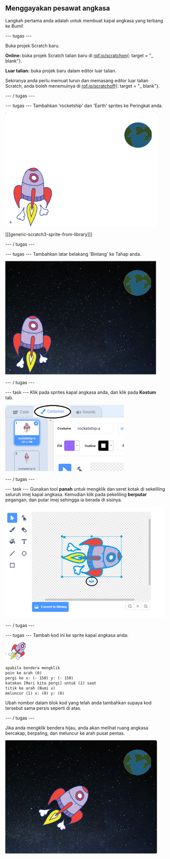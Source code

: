 ## Menggayakan pesawat angkasa

Langkah pertama anda adalah untuk membuat kapal angkasa yang terbang ke Bumi!

\--- tugas \---

Buka projek Scratch baru.

**Online:** buka projek Scratch talian baru di [rpf.io/scratchon](http://rpf.io/scratchon){: target = "_ blank"}.

**Luar talian:** buka projek baru dalam editor luar talian.

Sekiranya anda perlu memuat turun dan memasang editor luar talian Scratch, anda boleh menemuinya di [rpf.io/scratchoff](http://rpf.io/scratchoff){: target = "_ blank"}.

\--- / tugas \---

\--- tugas \--- Tambahkan 'rocketship' dan 'Earth' sprites ke Peringkat anda.

![Spaceship dan sprite Earth](images/space-sprites.png)

[[[generic-scratch3-sprite-from-library]]]

\--- / tugas \---

\--- tugas \--- Tambahkan latar belakang 'Bintang' ke Tahap anda.

![Latar belakang ruang](images/space-backdrop.png)

\--- / tugas \---

\--- task \--- Klik pada sprites kapal angkasa anda, dan klik pada **Kostum** tab.

![Kostum Sprite](images/space-costume.png)

\--- / tugas \---

\--- task \--- Gunakan tool **panah** untuk mengklik dan seret kotak di sekeliling seluruh imej kapal angkasa. Kemudian klik pada pekeliling **berputar** pegangan, dan putar imej sehingga ia berada di sisinya.

![Memusing pakaian](images/space-rotate.png)

\--- / tugas \---

\--- tugas \--- Tambah kod ini ke sprite kapal angkasa anda:

![Sprite kapal angkasa](images/sprite-spaceship.png)

```blocks3
apabila bendera mengklik
poin ke arah (0)
pergi ke x: (- 150) y: (- 150)
katakan [Mari kita pergi] untuk (2) saat
titik ke arah (Bumi v)
meluncur (1) x: (0) y: (0)
```

Ubah nombor dalam blok kod yang telah anda tambahkan supaya kod tersebut sama persis seperti di atas.

\--- / tugas \---

Jika anda mengklik bendera hijau, anda akan melihat ruang angkasa bercakap, berpaling, dan meluncur ke arah pusat pentas.

![Menguji animasi kapal angkasa](images/space-animate-stage.png)